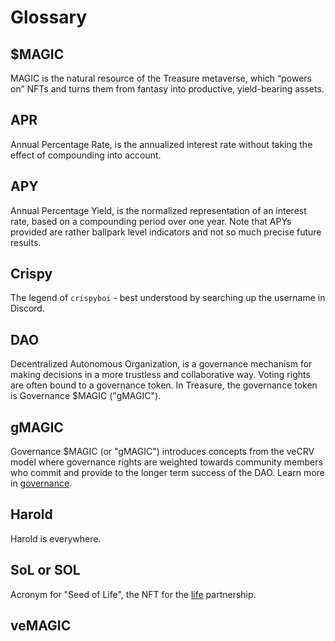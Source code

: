 # Glossary

## $MAGIC

MAGIC is the natural resource of the Treasure metaverse, which “powers on” NFTs and turns them from fantasy into productive, yield-bearing assets.

## APR

Annual Percentage Rate, is the annualized interest rate without taking the effect of compounding into account.

## APY

Annual Percentage Yield, is the normalized representation of an interest rate, based on a compounding period over one year. Note that APYs provided are rather ballpark level indicators and not so much precise future results.

## Crispy

The legend of `crispyboi` - best understood by searching up the username in Discord.

## DAO

Decentralized Autonomous Organization, is a governance mechanism for making decisions in a more trustless and collaborative way. Voting rights are often bound to a governance token. In Treasure, the governance token is Governance $MAGIC ("gMAGIC").

## gMAGIC

Governance $MAGIC (or "gMAGIC") introduces concepts from the veCRV model where governance rights are weighted towards community members who commit and provide to the longer term success of the DAO. Learn more in [governance](../governance/ "mention").

## Harold

Harold is everywhere.

## SoL or SOL

Acronym for "Seed of Life", the NFT for the [life](../partnerships/partnership-intergrations/life/ "mention") partnership.

## veMAGIC
